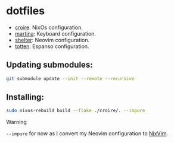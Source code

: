 # dotfiles

 - [croire](https://github.com/saberzero1/croire/tree/main): NixOs configuration.
 - [martina](https://github.com/saberzero1/martina/tree/master): Keyboard configuration.
 - [shelter](https://github.com/saberzero1/shelter/tree/master): Neovim configuration.
 - [totten](https://github.com/saberzero1/totten/tree/master): Espanso configuration.

## Updating submodules:

```bash
git submodule update --init --remote --recursive
```

## Installing:

```bash
sudo nixos-rebuild build --flake ./croire/. --impure
```

 > [!WARNING]
 > `--impure` for now as I convert my Neovim configuration to [NixVim](https://github.com/nix-community/nixvim).
